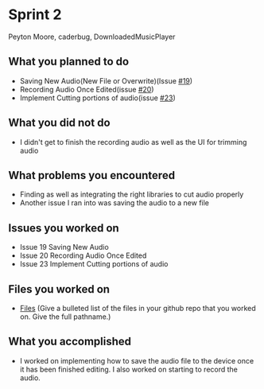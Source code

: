 # Sprint 2
Peyton Moore, caderbug, DownloadedMusicPlayer

## What you planned to do
- Saving New Audio(New File or Overwrite)(Issue [#19](https://github.com/utk-cs340-fall23/DownloadedMusicPlayer/issues/19))
- Recording Audio Once Edited(issue [#20](https://github.com/utk-cs340-fall23/DownloadedMusicPlayer/issues/20))
- Implement Cutting portions of audio(issue [#23](https://github.com/utk-cs340-fall23/DownloadedMusicPlayer/issues/23))

## What you did not do
- I didn't get to finish the recording audio as well as the UI for trimming audio
## What problems you encountered
- Finding as well as integrating the right libraries to cut audio properly 
- Another issue I ran into was saving the audio to a new file
## Issues you worked on
- Issue 19 Saving New Audio
- Issue 20 Recording Audio Once Edited
- Issue 23 Implement Cutting portions of audio 
## Files you worked on
- [Files](https://github.com/utk-cs340-fall23/DownloadedMusicPlayer/blob/main/Project/App.js)
(Give a bulleted list of the files in your github repo that you worked on. Give the full pathname.)

## What you accomplished
- I worked on implementing how to save the audio file to the device once it has been finished editing. I also worked on starting to record the audio. 

